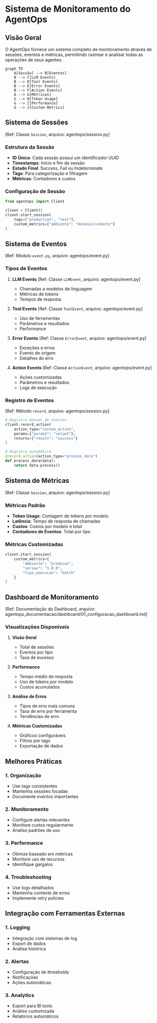 # Sistema de Monitoramento do AgentOps

## Visão Geral

O AgentOps fornece um sistema completo de monitoramento através de sessões, eventos e métricas, permitindo rastrear e analisar todas as operações de seus agentes.

```mermaid
graph TD
    A[Sessão] --> B[Eventos]
    B --> C[LLM Events]
    B --> D[Tool Events]
    B --> E[Error Events]
    B --> F[Action Events]
    A --> G[Métricas]
    G --> H[Token Usage]
    G --> I[Performance]
    G --> J[Custom Metrics]
```

## Sistema de Sessões

[Ref: Classe `Session`, arquivo: agentops/session.py]

### Estrutura da Sessão
- **ID Único**: Cada sessão possui um identificador UUID
- **Timestamps**: Início e fim da sessão
- **Estado Final**: Success, Fail ou Indeterminate
- **Tags**: Para categorização e filtragem
- **Métricas**: Contadores e custos

### Configuração de Sessão
```python
from agentops import Client

client = Client()
client.start_session(
    tags=["production", "test"],
    custom_metrics={"ambiente": "desenvolvimento"}
)
```

## Sistema de Eventos

[Ref: Módulo `event.py`, arquivo: agentops/event.py]

### Tipos de Eventos
1. **LLM Events**
   [Ref: Classe `LLMEvent`, arquivo: agentops/event.py]
   - Chamadas a modelos de linguagem
   - Métricas de tokens
   - Tempos de resposta

2. **Tool Events**
   [Ref: Classe `ToolEvent`, arquivo: agentops/event.py]
   - Uso de ferramentas
   - Parâmetros e resultados
   - Performance

3. **Error Events**
   [Ref: Classe `ErrorEvent`, arquivo: agentops/event.py]
   - Exceções e erros
   - Evento de origem
   - Detalhes do erro

4. **Action Events**
   [Ref: Classe `ActionEvent`, arquivo: agentops/event.py]
   - Ações customizadas
   - Parâmetros e resultados
   - Logs de execução

### Registro de Eventos
[Ref: Método `record`, arquivo: agentops/session.py]
```python
# Registro manual de eventos
client.record_action(
    action_type="custom_action",
    params={"param1": "value1"},
    returns={"result": "success"}
)

# Registro automático
@record_action(action_type="process_data")
def process_data(data):
    return data.process()
```

## Sistema de Métricas

[Ref: Classe `Session`, arquivo: agentops/session.py]

### Métricas Padrão
- **Token Usage**: Contagem de tokens por modelo
- **Latência**: Tempo de resposta de chamadas
- **Custos**: Custos por modelo e total
- **Contadores de Eventos**: Total por tipo

### Métricas Customizadas
```python
client.start_session(
    custom_metrics={
        "ambiente": "producao",
        "versao": "1.0.0",
        "tipo_execucao": "batch"
    }
)
```

## Dashboard de Monitoramento

[Ref: Documentação do Dashboard, arquivo: agentops_documentacao/dashboard/01_configuracao_dashboard.md]

### Visualizações Disponíveis
1. **Visão Geral**
   - Total de sessões
   - Eventos por tipo
   - Taxa de sucesso

2. **Performance**
   - Tempo médio de resposta
   - Uso de tokens por modelo
   - Custos acumulados

3. **Análise de Erros**
   - Tipos de erro mais comuns
   - Taxa de erro por ferramenta
   - Tendências de erro

4. **Métricas Customizadas**
   - Gráficos configuráveis
   - Filtros por tags
   - Exportação de dados

## Melhores Práticas

### 1. Organização
- Use tags consistentes
- Mantenha sessões focadas
- Documente eventos importantes

### 2. Monitoramento
- Configure alertas relevantes
- Monitore custos regularmente
- Analise padrões de uso

### 3. Performance
- Otimize baseado em métricas
- Monitore uso de recursos
- Identifique gargalos

### 4. Troubleshooting
- Use logs detalhados
- Mantenha contexto de erros
- Implemente retry policies

## Integração com Ferramentas Externas

### 1. Logging
- Integração com sistemas de log
- Export de dados
- Análise histórica

### 2. Alertas
- Configuração de thresholds
- Notificações
- Ações automáticas

### 3. Analytics
- Export para BI tools
- Análise customizada
- Relatórios automáticos
